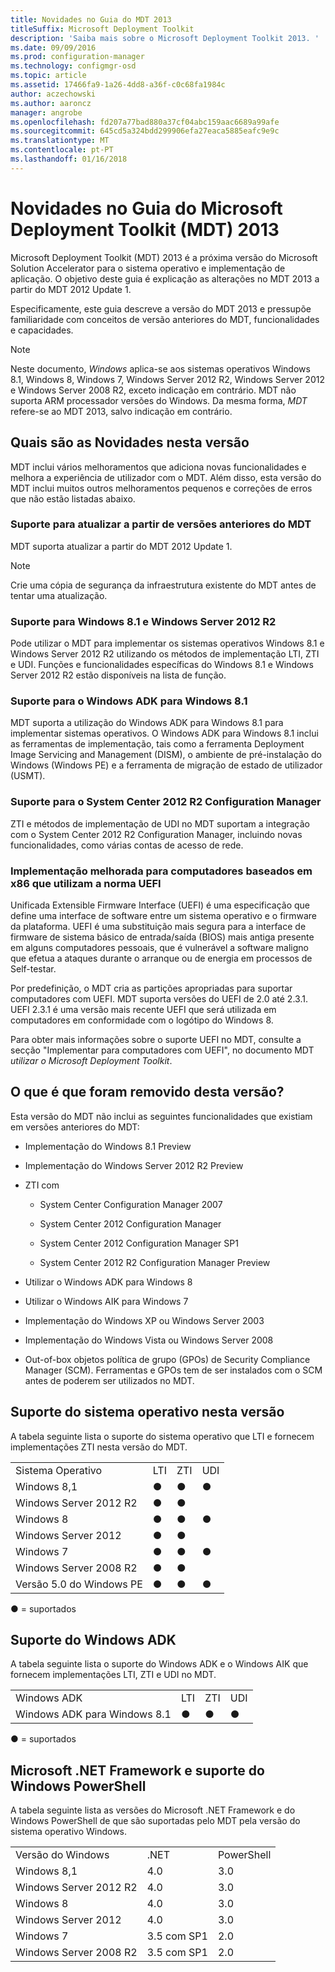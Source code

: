 ```yaml
---
title: Novidades no Guia do MDT 2013
titleSuffix: Microsoft Deployment Toolkit
description: 'Saiba mais sobre o Microsoft Deployment Toolkit 2013. '
ms.date: 09/09/2016
ms.prod: configuration-manager
ms.technology: configmgr-osd
ms.topic: article
ms.assetid: 17466fa9-1a26-4dd8-a36f-c0c68fa1984c
author: aczechowski
ms.author: aaroncz
manager: angrobe
ms.openlocfilehash: fd207a77bad880a37cf04abc159aac6689a99afe
ms.sourcegitcommit: 645cd5a324bdd299906efa27eaca5885eafc9e9c
ms.translationtype: MT
ms.contentlocale: pt-PT
ms.lasthandoff: 01/16/2018
---
```

# <a name="whats-new-in-microsoft-deployment-toolkit-mdt-2013-guide"></a>Novidades no Guia do Microsoft Deployment Toolkit (MDT) 2013
Microsoft Deployment Toolkit (MDT) 2013 é a próxima versão do Microsoft Solution Accelerator para o sistema operativo e implementação de aplicação. O objetivo deste guia é explicação as alterações no MDT 2013 a partir do MDT 2012 Update 1.  

 Especificamente, este guia descreve a versão do MDT 2013 e pressupõe familiaridade com conceitos de versão anteriores do MDT, funcionalidades e capacidades.  

> [!NOTE]   
>  Neste documento, *Windows* aplica-se aos sistemas operativos Windows 8.1, Windows 8, Windows 7, Windows Server 2012 R2, Windows Server 2012 e Windows Server 2008 R2, exceto indicação em contrário. MDT não suporta ARM processador versões do Windows. Da mesma forma, *MDT* refere-se ao MDT 2013, salvo indicação em contrário.  

## <a name="whats-new-in-this-release"></a>Quais são as Novidades nesta versão  
 MDT inclui vários melhoramentos que adiciona novas funcionalidades e melhora a experiência de utilizador com o MDT. Além disso, esta versão do MDT inclui muitos outros melhoramentos pequenos e correções de erros que não estão listadas abaixo.  

### <a name="support-for-upgrading-from-previous-versions-of-mdt"></a>Suporte para atualizar a partir de versões anteriores do MDT  
 MDT suporta atualizar a partir do MDT 2012 Update 1.  

> [!NOTE]   
>  Crie uma cópia de segurança da infraestrutura existente do MDT antes de tentar uma atualização.  

### <a name="support-for-windows-81-and-windows-server-2012-r2"></a>Suporte para Windows 8.1 e Windows Server 2012 R2  
 Pode utilizar o MDT para implementar os sistemas operativos Windows 8.1 e Windows Server 2012 R2 utilizando os métodos de implementação LTI, ZTI e UDI. Funções e funcionalidades específicas do Windows 8.1 e Windows Server 2012 R2 estão disponíveis na lista de função.  

### <a name="support-for-the-windows-adk-for-windows-81"></a>Suporte para o Windows ADK para Windows 8.1  
 MDT suporta a utilização do Windows ADK para Windows 8.1 para implementar sistemas operativos. O Windows ADK para Windows 8.1 inclui as ferramentas de implementação, tais como a ferramenta Deployment Image Servicing and Management (DISM), o ambiente de pré-instalação do Windows (Windows PE) e a ferramenta de migração de estado de utilizador (USMT).  

### <a name="support-for-system-center-2012-r2-configuration-manager"></a>Suporte para o System Center 2012 R2 Configuration Manager  
 ZTI e métodos de implementação de UDI no MDT suportam a integração com o System Center 2012 R2 Configuration Manager, incluindo novas funcionalidades, como várias contas de acesso de rede.  

### <a name="improved-deployment-to-x86-based-computers-that-use-the-uefi-standard"></a>Implementação melhorada para computadores baseados em x86 que utilizam a norma UEFI  
 Unificada Extensible Firmware Interface (UEFI) é uma especificação que define uma interface de software entre um sistema operativo e o firmware da plataforma. UEFI é uma substituição mais segura para a interface de firmware de sistema básico de entrada/saída (BIOS) mais antiga presente em alguns computadores pessoais, que é vulnerável a software maligno que efetua a ataques durante o arranque ou de energia em processos de Self-testar.  

 Por predefinição, o MDT cria as partições apropriadas para suportar computadores com UEFI. MDT suporta versões do UEFI de 2.0 até 2.3.1. UEFI 2.3.1 é uma versão mais recente UEFI que será utilizada em computadores em conformidade com o logótipo do Windows 8.  

 Para obter mais informações sobre o suporte UEFI no MDT, consulte a secção "Implementar para computadores com UEFI", no documento MDT *utilizar o Microsoft Deployment Toolkit*.  

## <a name="whats-been-removed-from-this-release"></a>O que é que foram removido desta versão?  
 Esta versão do MDT não inclui as seguintes funcionalidades que existiam em versões anteriores do MDT:  

-   Implementação do Windows 8.1 Preview  

-   Implementação do Windows Server 2012 R2 Preview  

-   ZTI com  

    -   System Center Configuration Manager 2007  

    -   System Center 2012 Configuration Manager  

    -   System Center 2012 Configuration Manager SP1  

    -   System Center 2012 R2 Configuration Manager Preview  

-   Utilizar o Windows ADK para Windows 8  

-   Utilizar o Windows AIK para Windows 7  

-   Implementação do Windows XP ou Windows Server 2003  

-   Implementação do Windows Vista ou Windows Server 2008  

-   Out-of-box objetos política de grupo (GPOs) de Security Compliance Manager (SCM). Ferramentas e GPOs tem de ser instalados com o SCM antes de poderem ser utilizados no MDT.  

## <a name="operating-system-support-in-this-release"></a>Suporte do sistema operativo nesta versão  
A tabela seguinte lista o suporte do sistema operativo que LTI e fornecem implementações ZTI nesta versão do MDT.  

|||||  
|-|-|-|-|  
|Sistema Operativo|LTI|ZTI|UDI|  
|Windows 8,1|●|●|●|  
|Windows Server 2012 R2|●|●||  
|Windows 8|●|●|●|  
|Windows Server 2012|●|●||  
|Windows 7|●|●|●|  
|Windows Server 2008 R2|●|●||  
|Versão 5.0 do Windows PE|●|●|●|  

 ● = suportados  

## <a name="windows-adk-support"></a>Suporte do Windows ADK  
 A tabela seguinte lista o suporte do Windows ADK e o Windows AIK que fornecem implementações LTI, ZTI e UDI no MDT.  

|||||  
|-|-|-|-|  
|Windows ADK|LTI|ZTI|UDI|  
|Windows ADK para Windows 8.1|●|●|●|  

 ● = suportados  

## <a name="microsoft-net-framework-and-windows-powershell-support"></a>Microsoft .NET Framework e suporte do Windows PowerShell  
A tabela seguinte lista as versões do Microsoft .NET Framework e do Windows PowerShell de que são suportadas pelo MDT pela versão do sistema operativo Windows.  


||||  
|-|-|-|  
|Versão do Windows|.NET|PowerShell|  
|Windows 8,1|4.0|3.0|  
|Windows Server 2012 R2|4.0|3.0|  
|Windows 8|4.0|3.0|  
|Windows Server 2012|4.0|3.0|  
|Windows 7|3.5 com SP1|2.0|  
|Windows Server 2008 R2|3.5 com SP1|2.0|
